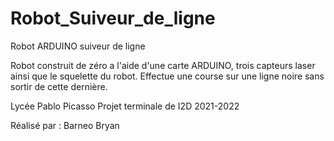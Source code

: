 # Robot_Suiveur_de_ligne
Robot ARDUINO suiveur de ligne

Robot construit de zéro a l'aide d'une carte ARDUINO, trois capteurs laser ainsi que le squelette du robot.
Effectue une course sur une ligne noire sans sortir de cette dernière.

Lycée Pablo Picasso
Projet terminale de I2D
2021-2022

Réalisé par :
Barneo Bryan

